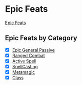 # Epic Feats

[Epic Feats](http://ddowiki.com/page/Epic_Feats)

## Epic Feats by Category

* [x] [Epic General Passive](EpicGeneralFeatSpec.html "Epic General Feats")
* [x] [Ranged Combat](EpicRangedCombatFeatSpec.html)
* [x] [Active Spell](EpicActiveSpellFeatSpec.html)
* [x] [SpellCasting](EpicSpellCastingFeatSpec.html)
* [x] [Metamagic](EpicMetamagicFeatSpec.html)
* [x] [Class](EpicClassFeatSpec.html)